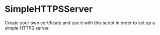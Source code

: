 # SimpleHTTPSServer


Create your own certificate and use it with this script in order to set up a simple HTTPS server.
